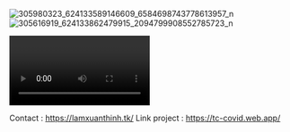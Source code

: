 ![305980323_624133589146609_6584698743778613957_n](https://user-images.githubusercontent.com/94306642/209430159-700f8a4b-3299-4cb6-8715-e9479adad984.JPG)
![305616919_624133862479915_2094799908552785723_n](https://user-images.githubusercontent.com/94306642/209430180-85376faa-c33e-49f1-ae26-980c4974d9f8.JPG)

<video controls width="250">

    <source src="https://youtu.be/bSYHXpQEa78"
            type="video/webm">
</video>


Contact : https://lamxuanthinh.tk/
Link project : https://tc-covid.web.app/
